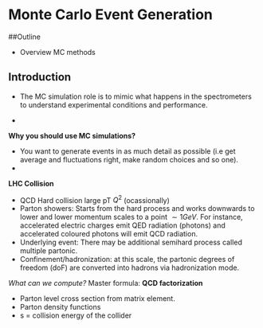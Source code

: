 # Monte Carlo Event Generation

##Outline

- Overview MC methods

## Introduction

- The MC simulation role is to mimic what happens in the
  spectrometers to understand experimental conditions and
  performance.


-

**Why you should use MC simulations?**
- You want to generate events in as much detail as possible (i.e get average and fluctuations right, make random choices and so one).
-


**LHC Collision**
- QCD Hard collision large pT $Q^2$ (ocassionally)
- Parton showers: Starts from the hard process and works downwards to lower and lower momentum scales to a point $\sim 1GeV$. For instance, accelerated electric charges emit QED radiation (photons) and accelerated coloured photons will emit QCD radiation.
- Underlying event: There may be additional semihard process called multiple partonic.
- Confinement/hadronization:  at this scale, the partonic degrees of freedom (doF) are converted into hadrons via hadronization mode.

_What can we compute?_ Master formula: **QCD factorization**

- Parton level cross section from matrix element.
- Parton density functions
- s = collision energy of the collider
